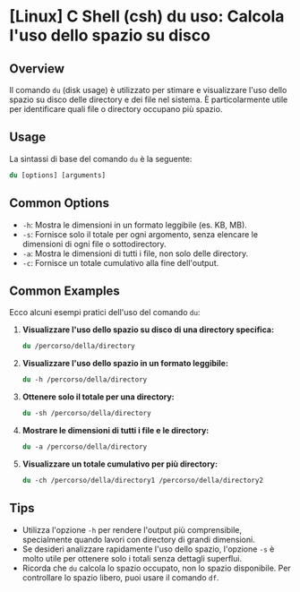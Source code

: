 # [Linux] C Shell (csh) du uso: Calcola l'uso dello spazio su disco

## Overview
Il comando `du` (disk usage) è utilizzato per stimare e visualizzare l'uso dello spazio su disco delle directory e dei file nel sistema. È particolarmente utile per identificare quali file o directory occupano più spazio.

## Usage
La sintassi di base del comando `du` è la seguente:

```csh
du [options] [arguments]
```

## Common Options
- `-h`: Mostra le dimensioni in un formato leggibile (es. KB, MB).
- `-s`: Fornisce solo il totale per ogni argomento, senza elencare le dimensioni di ogni file o sottodirectory.
- `-a`: Mostra le dimensioni di tutti i file, non solo delle directory.
- `-c`: Fornisce un totale cumulativo alla fine dell'output.

## Common Examples
Ecco alcuni esempi pratici dell'uso del comando `du`:

1. **Visualizzare l'uso dello spazio su disco di una directory specifica:**
   ```csh
   du /percorso/della/directory
   ```

2. **Visualizzare l'uso dello spazio in un formato leggibile:**
   ```csh
   du -h /percorso/della/directory
   ```

3. **Ottenere solo il totale per una directory:**
   ```csh
   du -sh /percorso/della/directory
   ```

4. **Mostrare le dimensioni di tutti i file e le directory:**
   ```csh
   du -a /percorso/della/directory
   ```

5. **Visualizzare un totale cumulativo per più directory:**
   ```csh
   du -ch /percorso/della/directory1 /percorso/della/directory2
   ```

## Tips
- Utilizza l'opzione `-h` per rendere l'output più comprensibile, specialmente quando lavori con directory di grandi dimensioni.
- Se desideri analizzare rapidamente l'uso dello spazio, l'opzione `-s` è molto utile per ottenere solo i totali senza dettagli superflui.
- Ricorda che `du` calcola lo spazio occupato, non lo spazio disponibile. Per controllare lo spazio libero, puoi usare il comando `df`.